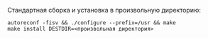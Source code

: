 Стандартная сборка и установка в произвольную директорию:
```
autoreconf -fisv && ./configure --prefix=/usr && make
make install DESTDIR=<произвольная директория>
```
